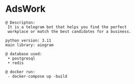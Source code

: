 # AdsWork
    
    @ Descripton:
     It is a telegram bot that helps you find the perfect 
     workplace or match the best candidates for a business.

    python version: 3.11
    main library: aiogram

    @ database used:
     • postgresql
     • redis

    @ docker run:
     - docker-compose up -build
